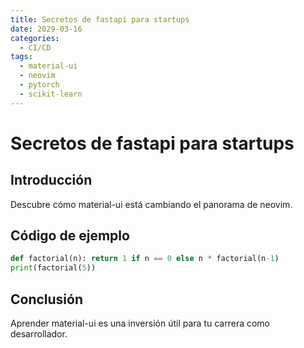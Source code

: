 ```yaml
---
title: Secretos de fastapi para startups
date: 2029-03-16
categories:
  - CI/CD
tags:
  - material-ui
  - neovim
  - pytorch
  - scikit-learn
---
```


# Secretos de fastapi para startups

## Introducción

Descubre cómo material-ui está cambiando el panorama de neovim.

## Código de ejemplo

```python
def factorial(n): return 1 if n == 0 else n * factorial(n-1)
print(factorial(5))
```

## Conclusión

Aprender material-ui es una inversión útil para tu carrera como desarrollador.